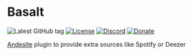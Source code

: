 # Basalt
![Latest GitHub tag](https://img.shields.io/github/tag-date/BricoloDuDimanche/Basalt.svg?style=flat-square)
[![License](https://img.shields.io/github/license/BricoloDuDimanche/Basalt.svg?style=flat-square)](https://github.com/BricoloDuDimanche/Granite/blob/master/LICENSE)
[![Discord](https://img.shields.io/badge/chat-on%20Discord%20(%23basalt)-7289DA.svg?style=flat-square)](https://discord.gg/2CkzJzM)
[![Donate](https://img.shields.io/badge/donate-Patreon-F96854.svg?style=flat-square)](https://www.patreon.com/Bowser65)

[Andesite](https://github.com/natanbc/andesite-node) plugin to provide extra sources like Spotify or Deezer 
